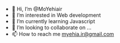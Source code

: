 - 👋 Hi, I’m @MoYehiair
- 👀 I’m interested in Web development
- 🌱 I’m currently learning Javascript
- 💞️ I’m looking to collaborate on ...
- 📫 How to reach me myehia.ir@gmail.com

<!---
MoYehiair/MoYehiair is a ✨ special ✨ repository because its `README.md` (this file) appears on your GitHub profile.
You can click the Preview link to take a look at your changes.
--->
